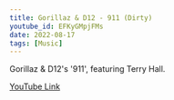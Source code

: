 ```yaml
---
title: Gorillaz & D12 - 911 (Dirty)
youtube_id: EFKyGMpjFMs
date: 2022-08-17
tags: [Music]
---
```

Gorillaz & D12's '911', featuring Terry Hall.

[YouTube Link](https://www.youtube.com/watch?v=EFKyGMpjFMs)

